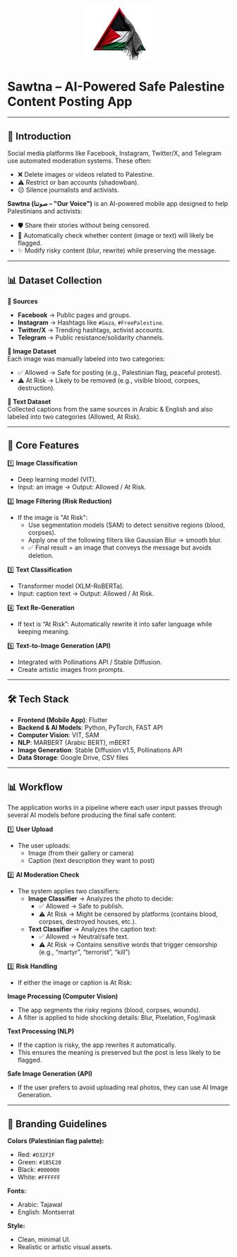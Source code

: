 <p align="center">
  <img src="sawtna/assets/images/logo.png" alt="Sawtna Logo" width="150">
</p>

# Sawtna – AI-Powered Safe Palestine Content Posting App

---

## 🌟 Introduction

Social media platforms like Facebook, Instagram, Twitter/X, and Telegram use automated moderation systems. These often:

- ❌ Delete images or videos related to Palestine.
- ⚠️ Restrict or ban accounts (shadowban).
- 😔 Silence journalists and activists.

**Sawtna (صوتنا – "Our Voice")** is an AI-powered mobile app designed to help Palestinians and activists:

- 🛡️ Share their stories without being censored.
- 🤖 Automatically check whether content (image or text) will likely be flagged.
- ✨ Modify risky content (blur, rewrite) while preserving the message.

---

## 📊 Dataset Collection

**📌 Sources**

- **Facebook** → Public pages and groups.  
- **Instagram** → Hashtags like `#Gaza`, `#FreePalestine`.  
- **Twitter/X** → Trending hashtags, activist accounts.  
- **Telegram** → Public resistance/solidarity channels.

**📸 Image Dataset**  
Each image was manually labeled into two categories:

- ✅ Allowed → Safe for posting (e.g., Palestinian flag, peaceful protest).
- ⚠️ At Risk → Likely to be removed (e.g., visible blood, corpses, destruction).

**📝 Text Dataset**  
Collected captions from the same sources in Arabic & English and also labeled into two categories (Allowed, At Risk).

---

## 🚀 Core Features

1️⃣ **Image Classification**  
- Deep learning model (VIT).  
- Input: an image → Output: Allowed / At Risk.

2️⃣ **Image Filtering (Risk Reduction)**  
- If the image is "At Risk":  
  - Use segmentation models (SAM) to detect sensitive regions (blood, corpses).  
  - Apply one of the following filters like Gaussian Blur → smooth blur.  
  - ✅ Final result = an image that conveys the message but avoids deletion.

3️⃣ **Text Classification**  
- Transformer model (XLM-RoBERTa).  
- Input: caption text → Output: Allowed / At Risk.

4️⃣ **Text Re-Generation**  
- If text is “At Risk”: Automatically rewrite it into safer language while keeping meaning.

5️⃣ **Text-to-Image Generation (API)**  
- Integrated with Pollinations API / Stable Diffusion.  
- Create artistic images from prompts.

---

## 🛠️ Tech Stack

- **Frontend (Mobile App)**: Flutter  
- **Backend & AI Models**: Python, PyTorch, FAST API  
- **Computer Vision**: VIT, SAM  
- **NLP**: MARBERT (Arabic BERT), mBERT  
- **Image Generation**: Stable Diffusion v1.5, Pollinations API  
- **Data Storage**: Google Drive, CSV files

---

## 📊 Workflow

The application works in a pipeline where each user input passes through several AI models before producing the final safe content:

1️⃣ **User Upload**  
- The user uploads:  
  - Image (from their gallery or camera)  
  - Caption (text description they want to post)

2️⃣ **AI Moderation Check**  
- The system applies two classifiers:  
  - **Image Classifier** → Analyzes the photo to decide:  
    - ✅ Allowed → Safe to publish.  
    - ⚠️ At Risk → Might be censored by platforms (contains blood, corpses, destroyed houses, etc.).  
  - **Text Classifier** → Analyzes the caption text:  
    - ✅ Allowed → Neutral/safe text.  
    - ⚠️ At Risk → Contains sensitive words that trigger censorship (e.g., “martyr”, “terrorist”, “kill”)

3️⃣ **Risk Handling**  
- If either the image or caption is At Risk:

**Image Processing (Computer Vision)**  
- The app segments the risky regions (blood, corpses, wounds).  
- A filter is applied to hide shocking details: Blur, Pixelation, Fog/mask

**Text Processing (NLP)**  
- If the caption is risky, the app rewrites it automatically.  
- This ensures the meaning is preserved but the post is less likely to be flagged.

**Safe Image Generation (API)**  
- If the user prefers to avoid uploading real photos, they can use AI Image Generation.

---

## 🎨 Branding Guidelines

**Colors (Palestinian flag palette):**
- Red: `#D32F2F`
- Green: `#1B5E20`
- Black: `#000000`
- White: `#FFFFFF`

**Fonts:**
- Arabic: Tajawal  
- English: Montserrat  

**Style:**
- Clean, minimal UI.  
- Realistic or artistic visual assets.

